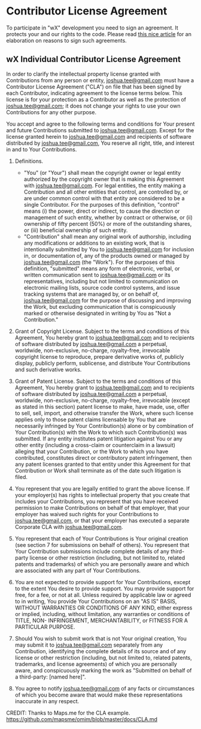 # Contributor License Agreement

To participate in "wX" development you need to sign an agreement.
It protects your and our rights to the code. Please read
[this nice article](http://infrequently.org/2008/06/why-do-i-need-to-sign-this/)
for an elaboration on reasons to sign such agreements.

## wX Individual Contributor License Agreement

In order to clarify the intellectual property license granted with Contributions from any person
or entity, joshua.tee@gmail.com must have a Contributor License Agreement ("CLA") on file that has
been signed by each Contributor, indicating agreement to the license terms below. This license is
for your protection as a Contributor as well as the protection of joshua.tee@gmail.com; it does not change your
rights to use your own Contributions for any other purpose.

You accept and agree to the following terms and conditions for Your present and future Contributions
submitted to joshua.tee@gmail.com. Except for the license granted herein to joshua.tee@gmail.com and recipients of software
distributed by joshua.tee@gmail.com, You reserve all right, title, and interest in and to Your Contributions.

1. Definitions.
    * "You" (or "Your") shall mean the copyright owner or legal entity authorized by the copyright
owner that is making this Agreement with joshua.tee@gmail.com. For legal entities, the entity making a Contribution
and all other entities that control, are controlled by, or are under common control with that
entity are considered to be a single Contributor. For the purposes of this definition, "control"
means (i) the power, direct or indirect, to cause the direction or management of such entity,
whether by contract or otherwise, or (ii) ownership of fifty percent (50%) or more of the outstanding
shares, or (iii) beneficial ownership of such entity.
    * "Contribution" shall mean any original work of authorship, including any modifications or
additions to an existing work, that is intentionally submitted by You to joshua.tee@gmail.com for inclusion in,
or documentation of, any of the products owned or managed by joshua.tee@gmail.com (the "Work"). For the purposes
of this definition, "submitted" means any form of electronic, verbal, or written communication sent
to joshua.tee@gmail.com or its representatives, including but not limited to communication on electronic mailing
lists, source code control systems, and issue tracking systems that are managed by, or on behalf of,
joshua.tee@gmail.com for the purpose of discussing and improving the Work, but excluding communication that is
conspicuously marked or otherwise designated in writing by You as "Not a Contribution."

2. Grant of Copyright License. Subject to the terms and conditions of this Agreement, You hereby grant
to joshua.tee@gmail.com and to recipients of software distributed by joshua.tee@gmail.com a perpetual, worldwide, non-exclusive,
no-charge, royalty-free, irrevocable copyright license to reproduce, prepare derivative works of,
publicly display, publicly perform, sublicense, and distribute Your Contributions and such derivative works.

3. Grant of Patent License. Subject to the terms and conditions of this Agreement, You hereby grant
to joshua.tee@gmail.com and to recipients of software distributed by joshua.tee@gmail.com a perpetual, worldwide, non-exclusive,
no-charge, royalty-free, irrevocable (except as stated in this section) patent license to make,
have made, use, offer to sell, sell, import, and otherwise transfer the Work, where such license
applies only to those patent claims licensable by You that are necessarily infringed by Your
Contribution(s) alone or by combination of Your Contribution(s) with the Work to which such
Contribution(s) was submitted. If any entity institutes patent litigation against You or any other
entity (including a cross-claim or counterclaim in a lawsuit) alleging that your Contribution, or
the Work to which you have contributed, constitutes direct or contributory patent infringement,
then any patent licenses granted to that entity under this Agreement for that Contribution or Work
shall terminate as of the date such litigation is filed.

4. You represent that you are legally entitled to grant the above license. If your employer(s) has
rights to intellectual property that you create that includes your Contributions, you represent that
you have received permission to make Contributions on behalf of that employer, that your employer
has waived such rights for your Contributions to joshua.tee@gmail.com, or that your employer has executed
a separate Corporate CLA with joshua.tee@gmail.com.

5. You represent that each of Your Contributions is Your original creation (see section 7 for
submissions on behalf of others). You represent that Your Contribution submissions include complete
details of any third-party license or other restriction (including, but not limited to, related patents
and trademarks) of which you are personally aware and which are associated with any part of Your
Contributions.

6. You are not expected to provide support for Your Contributions, except to the extent You desire
to provide support. You may provide support for free, for a fee, or not at all. Unless required
by applicable law or agreed to in writing, You provide Your Contributions on an "AS IS" BASIS, WITHOUT
WARRANTIES OR CONDITIONS OF ANY KIND, either express or implied, including, without limitation,
any warranties or conditions of TITLE, NON- INFRINGEMENT, MERCHANTABILITY, or FITNESS FOR A PARTICULAR
PURPOSE.

7. Should You wish to submit work that is not Your original creation, You may submit it to joshua.tee@gmail.com
separately from any Contribution, identifying the complete details of its source and of any license
or other restriction (including, but not limited to, related patents, trademarks, and license agreements)
of which you are personally aware, and conspicuously marking the work as "Submitted on behalf of
a third-party: [named here]".

8. You agree to notify joshua.tee@gmail.com of any facts or circumstances of which you become aware that would
make these representations inaccurate in any respect.


CREDIT: Thanks to Maps.me for the CLA example. https://github.com/mapsme/omim/blob/master/docs/CLA.md
